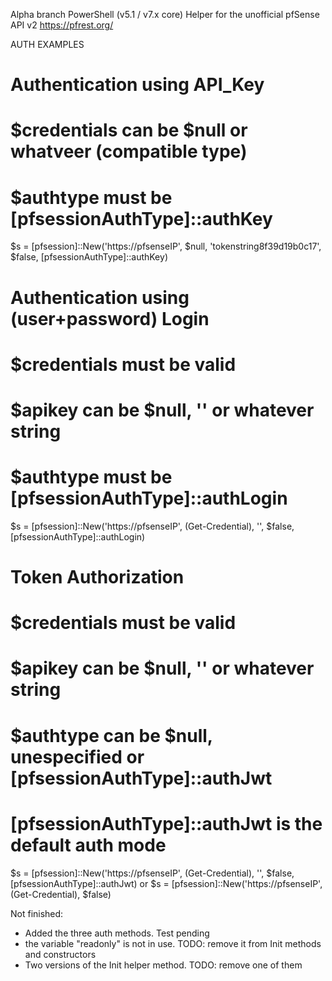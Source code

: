 Alpha branch
PowerShell (v5.1 / v7.x core) Helper for the unofficial pfSense API v2 https://pfrest.org/

AUTH EXAMPLES

# Authentication using API_Key
# $credentials can be $null or whatveer (compatible type)
# $authtype must be [pfsessionAuthType]::authKey
$s = [pfsession]::New('https://pfsenseIP', $null, 'tokenstring8f39d19b0c17', $false, [pfsessionAuthType]::authKey)

# Authentication using (user+password) Login 
# $credentials must be valid
# $apikey can be $null, '' or whatever string
# $authtype must be [pfsessionAuthType]::authLogin
$s = [pfsession]::New('https://pfsenseIP', (Get-Credential), '', $false, [pfsessionAuthType]::authLogin)

# Token Authorization
# $credentials must be valid
# $apikey can be $null, '' or whatever string
# $authtype can be $null, unespecified or [pfsessionAuthType]::authJwt
# [pfsessionAuthType]::authJwt is the default auth mode
$s = [pfsession]::New('https://pfsenseIP', (Get-Credential), '', $false, [pfsessionAuthType]::authJwt)
or
$s = [pfsession]::New('https://pfsenseIP', (Get-Credential), $false)


Not finished:
- Added the three auth methods. Test pending
- the variable "readonly" is not in use. TODO: remove it from Init methods and constructors
- Two versions of the Init helper method. TODO: remove one of them

